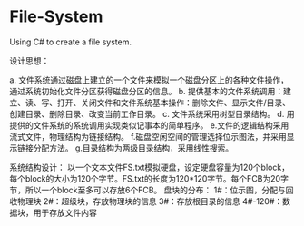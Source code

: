 # File-System
Using C# to create a file system.

设计思想：

a. 文件系统通过磁盘上建立的一个文件来模拟一个磁盘分区上的各种文件操作，通过系统初始化文件分区获得磁盘分区的信息。 
b. 提供基本的文件系统调用：建立、读、写、打开、关闭文件和文件系统基本操作：删除文件、显示文件/目录、创建目录、删除目录、改变当前工作目录。 
c. 文件系统采用树型目录结构。 
d. 用提供的文件系统的系统调用实现类似记事本的简单程序。
e.文件的逻辑结构采用流式文件，物理结构为链接结构。
f.磁盘空闲空间的管理选择位示图法，并采用显示链接分配方法。
g.目录结构为两级目录结构，采用线性搜索。

系统结构设计：
以一个文本文件FS.txt模拟硬盘，设定硬盘容量为120个block，每个block的大小为120个字节。FS.txt的长度为120*120字节。每个FCB为20字节，所以一个block至多可以存放6个FCB。
        盘块的分布：
        1#：位示图，分配与回收物理块
        2#：超级块，存放物理块的信息
        3#：存放根目录的信息
        4#-120#：数据块，用于存放文件内容

